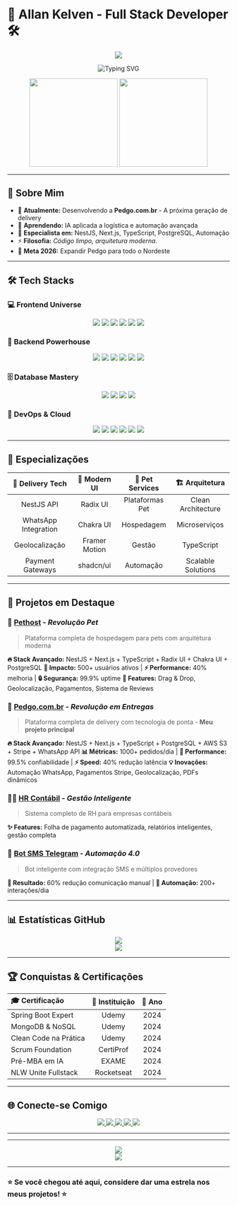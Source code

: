 # 🚀 Allan Kelven - Full Stack Developer 🛠️

<div align="center">
  <img src="https://capsule-render.vercel.app/api?type=waving&color=0:000428,100:004e92&height=300&section=header&text=ALLAN%20KELVEN&fontColor=00e0ff&fontSize=50&animation=fadeIn&fontAlignY=35&desc=Full%20Stack%20Developer%20•%20AI%20Enthusiast%20•%20Tech%20Innovator&descAlignY=55&descSize=18" />
</div>

<div align="center">
  
  ![Typing SVG](https://readme-typing-svg.herokuapp.com/?color=00e0ff&size=35&center=true&vCenter=true&width=600&lines=Welcome+to+my++Universe)
  
</div>

<div align="center">
  <img height="200em" src="https://github-readme-stats.vercel.app/api?username=allankdev&show_icons=true&theme=github_dark&hide_border=true&include_all_commits=true&count_private=true&title_color=00e0ff&icon_color=00e0ff&text_color=c3c3c3&bg_color=0d0d0d"/>
  <img height="200em" src="https://github-readme-stats.vercel.app/api/top-langs/?username=allankdev&layout=compact&langs_count=8&theme=github_dark&hide_border=true&title_color=00e0ff&text_color=c3c3c3&bg_color=0d0d0d"/>
</div>

---

## 🌟 Sobre Mim

- 🔭 **Atualmente:** Desenvolvendo a **Pedgo.com.br** - A próxima geração de delivery
- 🌱 **Aprendendo:** IA aplicada a logística e automação avançada  
- 💬 **Especialista em:** NestJS, Next.js, TypeScript, PostgreSQL, Automação
- ⚡ **Filosofia:** *Código limpo, arquitetura moderna.*
- 🎯 **Meta 2026:** Expandir Pedgo para todo o Nordeste

---

## 🛠️ Tech Stacks

### 💻 **Frontend Universe**
<div align="center">
  <img src="https://img.shields.io/badge/React-0d0d0d?style=for-the-badge&logo=react&logoColor=61dafb" />
  <img src="https://img.shields.io/badge/Next.js-0d0d0d?style=for-the-badge&logo=nextdotjs&logoColor=ffffff" />
  <img src="https://img.shields.io/badge/TypeScript-0d0d0d?style=for-the-badge&logo=typescript&logoColor=007acc" />
  <img src="https://img.shields.io/badge/JavaScript-0d0d0d?style=for-the-badge&logo=javascript&logoColor=00e0ff" />
  <img src="https://img.shields.io/badge/HTML5-0d0d0d?style=for-the-badge&logo=html5&logoColor=e34f26" />
  <img src="https://img.shields.io/badge/CSS3-0d0d0d?style=for-the-badge&logo=css3&logoColor=1572b6" />
</div>

### 🔧 **Backend Powerhouse**
<div align="center">
  <img src="https://img.shields.io/badge/NestJS-0d0d0d?style=for-the-badge&logo=nestjs&logoColor=e0234e" />
  <img src="https://img.shields.io/badge/Node.js-0d0d0d?style=for-the-badge&logo=node.js&logoColor=00ff00" />
  <img src="https://img.shields.io/badge/TypeScript-0d0d0d?style=for-the-badge&logo=typescript&logoColor=007acc" />
  <img src="https://img.shields.io/badge/Java-0d0d0d?style=for-the-badge&logo=java&logoColor=ed8b00" />
  <img src="https://img.shields.io/badge/Spring%20Boot-0d0d0d?style=for-the-badge&logo=spring-boot&logoColor=6db33f" />
  <img src="https://img.shields.io/badge/Python-0d0d0d?style=for-the-badge&logo=python&logoColor=ffdd54" />
</div>

### 🗄️ **Database Mastery**
<div align="center">
  <img src="https://img.shields.io/badge/PostgreSQL-0d0d0d?style=for-the-badge&logo=postgresql&logoColor=316192" />
  <img src="https://img.shields.io/badge/MongoDB-0d0d0d?style=for-the-badge&logo=mongodb&logoColor=4ea94b" />
  <img src="https://img.shields.io/badge/MySQL-0d0d0d?style=for-the-badge&logo=mysql&logoColor=00f" />
  <img src="https://img.shields.io/badge/Redis-0d0d0d?style=for-the-badge&logo=redis&logoColor=dc382d" />
</div>

### 🚀 **DevOps & Cloud**
<div align="center">
  <img src="https://img.shields.io/badge/AWS%20S3-0d0d0d?style=for-the-badge&logo=amazons3&logoColor=ff9900" />
  <img src="https://img.shields.io/badge/Docker-0d0d0d?style=for-the-badge&logo=docker&logoColor=2496ed" />
  <img src="https://img.shields.io/badge/Stripe-0d0d0d?style=for-the-badge&logo=stripe&logoColor=008cdd" />
  <img src="https://img.shields.io/badge/WhatsApp%20API-0d0d0d?style=for-the-badge&logo=whatsapp&logoColor=25d366" />
  <img src="https://img.shields.io/badge/Git-0d0d0d?style=for-the-badge&logo=git&logoColor=f05032" />
  <img src="https://img.shields.io/badge/Puppeteer-0d0d0d?style=for-the-badge&logo=puppeteer&logoColor=40b5a8" />
</div>

---

## 🎯 Especializações

<div align="center">

| 🚚 **Delivery Tech** | 🎨 **Modern UI** | 🐾 **Pet Services** | 🏗️ **Arquitetura** |
|:---:|:---:|:---:|:---:|
| NestJS API | Radix UI | Plataformas Pet | Clean Architecture |
| WhatsApp Integration | Chakra UI | Hospedagem | Microserviços |
| Geolocalização | Framer Motion | Gestão | TypeScript |
| Payment Gateways | shadcn/ui | Automação | Scalable Solutions |

</div>

---

## 🚀 Projetos em Destaque

### 🐾 **[Pethost](https://github.com/co-finampy/pethost-web.git)** - *Revolução Pet*
> Plataforma completa de hospedagem para pets com arquitetura moderna

**🔥 Stack Avançado:** NestJS + Next.js + TypeScript + Radix UI + Chakra UI + PostgreSQL
**🎯 Impacto:** 500+ usuários ativos | **⚡ Performance:** 40% melhoria | **🔒 Segurança:** 99.9% uptime
**💫 Features:** Drag & Drop, Geolocalização, Pagamentos, Sistema de Reviews

### 🚚 **[Pedgo.com.br](https://pedgo.com.br)** - *Revolução em Entregas*
> Plataforma completa de delivery com tecnologia de ponta - **Meu projeto principal**

**🔥 Stack Avançado:** NestJS + Next.js + TypeScript + PostgreSQL + AWS S3 + Stripe + WhatsApp API
**📊 Métricas:** 1000+ pedidos/dia | **🚀 Performance:** 99.5% confiabilidade | **⚡ Speed:** 40% redução latência
**💡 Inovações:** Automação WhatsApp, Pagamentos Stripe, Geolocalização, PDFs dinâmicos

### 👨‍💼 **[HR Contábil](https://github.com/allankdev/hr-contabil.git)** - *Gestão Inteligente*
> Sistema completo de RH para empresas contábeis

**✨ Features:** Folha de pagamento automatizada, relatórios inteligentes, gestão completa

### 🤖 **[Bot SMS Telegram](https://github.com/allankdev/botsms.git)** - *Automação 4.0*
> Bot inteligente com integração SMS e múltiplos provedores

**🎯 Resultado:** 60% redução comunicação manual | **🔄 Automação:** 200+ interações/dia

---

## 📊 Estatísticas GitHub

<div align="center">
  <img src="https://github-readme-activity-graph.vercel.app/graph?username=allankdev&bg_color=0d0d0d&color=c3c3c3&line=00e0ff&point=00ff00&hide_border=true" />
</div>

<div align="center">
  <img src="https://github-readme-streak-stats.herokuapp.com/?user=allankdev&theme=github-dark-blue&hide_border=true&stroke=00e0ff&background=0d0d0d&ring=00e0ff&fire=00e0ff&currStreakLabel=00e0ff" />
</div>

---

## 🏆 Conquistas & Certificações

<div align="center">

| 🎓 **Certificação** | 🏢 **Instituição** | 📅 **Ano** |
|:---|:---:|:---:|
| Spring Boot Expert | Udemy | 2024 |
| MongoDB & NoSQL | Udemy | 2024 |
| Clean Code na Prática | Udemy | 2024 |
| Scrum Foundation | CertiProf | 2024 |
| Pré-MBA em IA | EXAME | 2024 |
| NLW Unite Fullstack | Rocketseat | 2024 |

</div>

---

## 🌐 Conecte-se Comigo

<div align="center">
  <a href="https://instagram.com/kelvenallan" target="_blank">
    <img src="https://img.shields.io/badge/-Instagram-0d0d0d?style=for-the-badge&logo=instagram&logoColor=00e0ff&style=flat-square" />
  </a>
  <a href="mailto:allankelven.ak@gmail.com">
    <img src="https://img.shields.io/badge/-Gmail-0d0d0d?style=for-the-badge&logo=gmail&logoColor=d32f2f&style=flat-square" />
  </a>
  <a href="https://www.linkedin.com/in/allankelven" target="_blank">
    <img src="https://img.shields.io/badge/-LinkedIn-0d0d0d?style=for-the-badge&logo=linkedin&logoColor=0e76a8&style=flat-square" />
  </a>
  <a href="https://discord.com/users/allankelven92" target="_blank">
    <img src="https://img.shields.io/badge/Discord-0d0d0d?style=for-the-badge&logo=discord&logoColor=7289da&style=flat-square" />
  </a>
  <a href="https://allan-kelven.vercel.app/" target="_blank">
    <img src="https://img.shields.io/badge/Portfolio-0d0d0d?style=for-the-badge&logo=vercel&logoColor=00e0ff&style=flat-square" />
  </a>
</div>

---

---

<div align="center">
  <img src="https://capsule-render.vercel.app/api?type=waving&color=0:000428,100:004e92&height=200&section=footer&text=Thanks%20for%20visiting!&fontColor=00e0ff&fontSize=30&animation=fadeIn" />
</div>

<div align="center">
  <img src="https://komarev.com/ghpvc/?username=allankdev&color=00e0ff&style=flat-square&label=Profile+Views" />
</div>

---

### ⭐ Se você chegou até aqui, considere dar uma estrela nos meus projetos! ⭐
